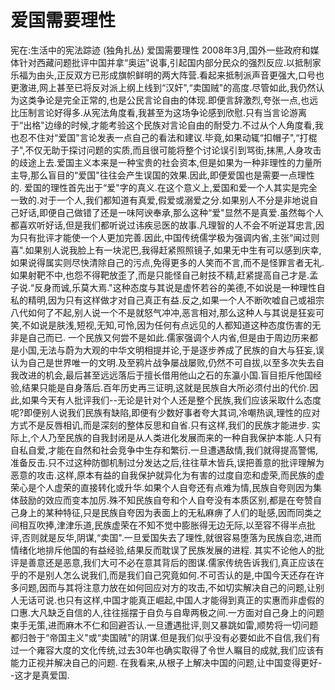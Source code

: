 # 爱国需要理性

宪在:生活中的宪法踪迹 (独角扎丛)
爱国需要理性
2008年3月,国外一些政府和媒体针对西藏问题批评中国并拿“奥运"说事,引起国内部分民众的强烈反应.以抵制家乐福为由头,正反双方已形成旗帜鲜明的两大阵营.看起来抵制派声音更强大,口号也更激进,网上甚至已将反对派上纲上线到“汉奸",“卖国贼"的高度.尽管如此,我仍然认为这类争论是完全正常的,也是公民言论自由的体现.即便言辞激烈,夸张一点,也远比压制言论好得多.从宪法角度看,我甚至为这场争论感到欣慰.只有当言论游离于“出格"边缘的时候,才能考验这个民族对言论自由的耐受力.不过从个人角度看,我也忍不住对“爱国"言论发表一点自己的看法和建议.毕竟,如果动辄“扣帽子",“打棍子",不仅无助于探讨问题的实质,而且很可能将整个讨论误引到骂街,抹黑,人身攻击的歧途上去.爱国主义本来是一种宝贵的社会资本,但是如果为一种非理性的力量所主导,那么盲目的“爱国"往往会产生误国的效果.因此,即便爱国也是需要一点理性的.
爱国的理性首先出于“爱"字的真义.在这个意义上,爱国和爱一个人其实是完全一致的.对于一个人,我们都知道有真爱,假爱或溺爱之分.如果别人不分是非地说自己好话,即便自己做错了还是一味阿谀奉承,那么这种“爱"显然不是真爱.虽然每个人都喜欢听好话,但是我们都听说过讳疾忌医的故事.凡理智的人不会不听逆耳忠言,因为只有批评才能使一个人更加完善.因此,中国传统儒学极为强调内省,主张“闻过则喜".如果别人说我脸上有一块泥巴,我得赶紧照照镜子,如果无中生有可以感到庆幸,如果说得属实则尽快清除自己的污点,免得更多的人笑而不言,而不是怪罪言者无礼.如果射靶不中,也怨不得靶放歪了,而是只能怪自己射技不精,赶紧提高自己才是.孟子说.“反身而诚,乐莫大焉."这种态度与其说是虚怀若谷的美德,不如说是一种理性自私的精明,因为只有这样做才对自己真正有益.反之,如果一个人不断吹嘘自己或祖宗八代如何了不起,别人说一个不是就怒气冲冲,恶言相对,那么这种人与其说是狂妄可笑,不如说是肤浅,短视,无知,可怜,因为任何有点远见的人都知道这种态度伤害的无非是自己而已.
一个民族又何尝不是如此.儒家强调个人内省,但是由于周边历来都是小国,无法与蔚为大观的中华文明相提并论,于是逐步养成了民族的自大与狂妄,误认为自己是世界唯一的文明.及至鸦片战争屡战屡败,仍然不可自拔,以至多次失去自我改进的机会,最后甚至远远落后于擅长借用他山之石的东瀛小国.盲目拒斥他国经验,结果只能是自身落后.百年历史再三证明,这就是民族自大所必须付出的代价.因此,如果今天有人批评我们--无论是针对个人还是整个民族,我们应该采取什么态度呢?即便别人说我们民族有缺陷,即便有少数好事者夸大其词,冷嘲热讽,理性的应对方式不是反唇相讥,而是深刻的整体反思和自省.只有这样,我们的民族才能进步.
实际上,个人乃至民族的自我封闭是从人类进化发展而来的一种自我保护本能.人只有自私自爱,才能在自然和社会竞争中生存和繁衍.一旦遭遇敌情,我们就得提高警惕,准备反击.只不过这种防御机制过分发达之后,往往草木皆兵,误把善意的批评理解为恶意的攻击.这样,原本有益的自我保护就异化为有害的过度自恋和虚荣,而民族的虚荣心是个人虚荣的直接转化或升华.如果个人自夸还有点难为情,民族自夸则因为集体鼓励的效应而变本加厉.殊不知民族自夸和个人自夸没有本质区别,都是在夸赞自己身上的某种特征,只是民族自夸因为表面上的无私麻痹了人们的耻感,因而同类之间相互吹捧,津津乐道,民族虚荣在不知不觉中膨胀得无边无际,以至容不得半点批评,否则就是反华,阴谋,“卖国".一旦爱国失去了理性,就很容易堕落为民族自恋,进而情绪化地排斥他国的有益经验,结果反而耽误了民族发展的进程.
其实不论他人的批评是善意还是恶意,我们大可不必在意其背后的图谋.儒家传统告诉我们,真正应该在乎的不是别人怎么说我们,而是我们自己究竟如何.不可否认的是,中国今天还存在许多问题,因而与其将注意力放在如何回应对方的攻击,不如切实解决自己的问题,让别人无话可说.也只有这样,中国才能真正崛起,中国人才能得到真正的实惠而非虚假的口惠.大凡缺乏自信的人,往往摇摆于自负与自卑两极之间.一方面对自己身上的问题束手无策,进而麻木不仁和回避否认.一旦遭遇批评,则又暴跳如雷,顺势将一切问题都归咎于“帝国主义"或“卖国贼"的阴谋.但是我们似乎没有必要如此不自信,我们有过一个雍容大度的文化传统,过去30年也确实取得了令世人瞩目的成就,我们应该有能力正视并解决自己的问题.
在我看来,从根子上解决中国的问题,让中国变得更好--这才是真爱国.